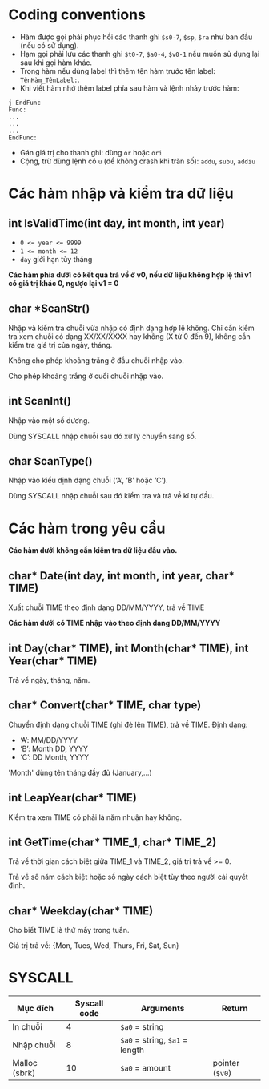 # Coding conventions

- Hàm được gọi phải phục hồi các thanh ghi `$s0-7`, `$sp`, `$ra` như ban đầu (nếu có sử dụng).
- Hạm gọi phải lưu các thanh ghi `$t0-7`, `$a0-4`, `$v0-1` nếu muốn sử dụng lại sau khi gọi hàm khác.
- Trong hàm nếu dùng label thì thêm tên hàm trước tên label: `TênHàm_TênLabel:`.
- Khi viết hàm nhớ thêm label phía sau hàm và lệnh nhảy trước hàm:
```
j EndFunc
Func:
...
...
...
EndFunc:
```
- Gán giá trị cho thanh ghi: dùng `or` hoặc `ori`
- Cộng, trừ dùng lệnh có `u` (để không crash khi tràn số): `addu`, `subu`, `addiu`

# Các hàm nhập và kiểm tra dữ liệu

## int IsValidTime(int day, int month, int year)

- `0 <= year <= 9999`
- `1 <= month <= 12`
- `day` giới hạn tùy tháng

**Các hàm phía dưới có kết quả trả về ở v0, nếu dữ liệu không hợp lệ thì v1 có giá trị khác 0,
ngược lại v1 = 0**

## char *ScanStr()

Nhập và kiểm tra chuỗi vừa nhập có định dạng hợp lệ không.
Chỉ cần kiểm tra xem chuỗi có dạng XX/XX/XXXX hay không (X từ 0 đến 9),
không cần kiểm tra giá trị của ngày, tháng.

Không cho phép khoảng trắng ở đầu chuỗi nhập vào.

Cho phép khoảng trắng ở cuối chuỗi nhập vào.

## int ScanInt()

Nhập vào một số dương.

Dùng SYSCALL nhập chuỗi sau đó xử lý chuyển sang số.

## char ScanType()

Nhập vào kiểu định dạng chuỗi (‘A’, ‘B’ hoặc ‘C’).

Dùng SYSCALL nhập chuỗi sau đó kiểm tra và trả về kí tự đầu.

# Các hàm trong yêu cầu

**Các hàm dưới không cần kiểm tra dữ liệu đầu vào.**

## char* Date(int day, int month, int year, char* TIME)

Xuất chuỗi TIME theo định dạng DD/MM/YYYY, trả về TIME

**Các hàm dưới có TIME nhập vào theo định dạng DD/MM/YYYY**

## int Day(char* TIME), int Month(char* TIME), int Year(char* TIME)

Trả về ngày, tháng, năm.

## char* Convert(char* TIME, char type)

Chuyển định dạng chuỗi TIME (ghi đè lên TIME), trả về TIME. Định dạng:
- ‘A’: MM/DD/YYYY
- ‘B’: Month DD, YYYY
- ‘C’: DD Month, YYYY

'Month' dùng tên tháng đầy đủ (January,...)

## int LeapYear(char* TIME)

Kiểm tra xem TIME có phải là năm nhuận hay không.

## int  GetTime(char* TIME_1, char* TIME_2)

Trả về thời gian cách biệt giữa TIME_1 và TIME_2, giá trị trả về >= 0.

Trả về số năm cách biệt hoặc số ngày cách biệt tùy theo người cài quyết định.

## char* Weekday(char* TIME)

Cho biết TIME là thứ mấy trong tuần.

Giá trị trả về: {Mon, Tues, Wed, Thurs, Fri, Sat, Sun}

# SYSCALL

| Mục đích      | Syscall code | Arguments                      | Return          |
|---------------|--------------|--------------------------------|-----------------|
| In chuỗi      | 4            | `$a0` = string                 |                 |
| Nhập chuỗi    | 8            | `$a0` = string, `$a1` = length |                 |
| Malloc (sbrk) | 10           | `$a0` = amount                 | pointer (`$v0`) |
